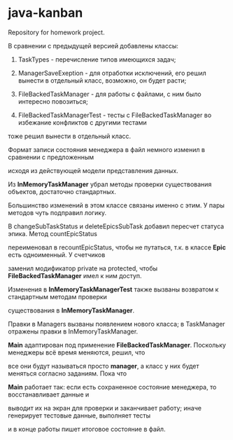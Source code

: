 # java-kanban
Repository for homework project.

В сравнении с предыдущей версией добавлены классы:

1. TaskTypes - перечисление типов имеющихся задач;

2. ManagerSaveExeption - для отработки исключений, его решил вынести в отдельный класс, возможно, он будет расти;

3. FileBackedTaskManager - для работы с файлами, с ним было интересно повозиться;

4. FileBackedTaskManagerTest - тесты с FileBackedTaskManager во избежание конфликтов с другими тестами 

тоже решил вынести в отдельный класс.

Формат записи состояния менеджера в файл немного изменил в сравнении с предложенным 

исходя из действующей модели представления данных. 

Из **InMemoryTaskManager** убрал методы проверки существования объектов, достаточно стандартных. 

Большинство изменений в этом классе связаны именно с этим. У пары методов чуть подправил логику. 

В changeSubTaskStatus и deleteEpicsSubTask добавил пересчет статуса эпика. Метод countEpicStatus 

переименовал в recountEpicStatus, чтобы не путаться, т.к. в классе **Epic** есть одноименный. У счетчиков 

заменил модификатор private на protected, чтобы **FileBackedTaskManager** имел к ним доступ.

Изменения в **InMemoryTaskManagerTest** также вызваны возвратом к стандартным методам проверки 

существования в **InMemoryTaskManager**.

Правки в Managers вызваны появлением нового класса; в TaskManager отражены правки в InMemoryTaskManager.

**Main** адаптирован под применение **FileBackedTaskManager**. Поскольку менеджеры всё время меняются, решил, что

все они будут называться просто **manager**, а класс у них будет меняться согласно заданиям. Пока что 

**Main** работает так: если есть сохраненное состояние менеджера, то восстанавливает данные и 

выводит их на экран для проверки и заканчивает работу; иначе генерирует тестовые данные, выполняет тесты

и в конце работы пишет итоговое состояние в файл.
 